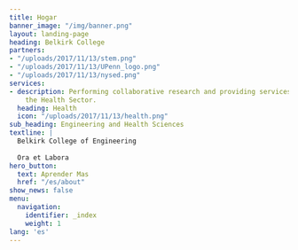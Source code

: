 ```yaml
---
title: Hogar
banner_image: "/img/banner.png"
layout: landing-page
heading: Belkirk College
partners:
- "/uploads/2017/11/13/stem.png"
- "/uploads/2017/11/13/UPenn_logo.png"
- "/uploads/2017/11/13/nysed.png"
services:
- description: Performing collaborative research and providing services to support
    the Health Sector.
  heading: Health
  icon: "/uploads/2017/11/13/health.png"
sub_heading: Engineering and Health Sciences
textline: | 
  Belkirk College of Engineering
  
  Ora et Labora
hero_button:
  text: Aprender Mas
  href: "/es/about"
show_news: false
menu:
  navigation:
    identifier: _index
    weight: 1
lang: 'es'
---
```

